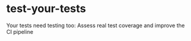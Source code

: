 # test-your-tests
Your tests need testing too: Assess real test coverage and improve the CI pipeline 
